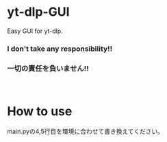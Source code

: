 # yt-dlp-GUI
Easy GUI for yt-dlp. 
<h3>I don't take any responsibility!!</h3>
<h3>一切の責任を負いません!!</h3><br>

# How to use
main.pyの4,5行目を環境に合わせて書き換えてください。
